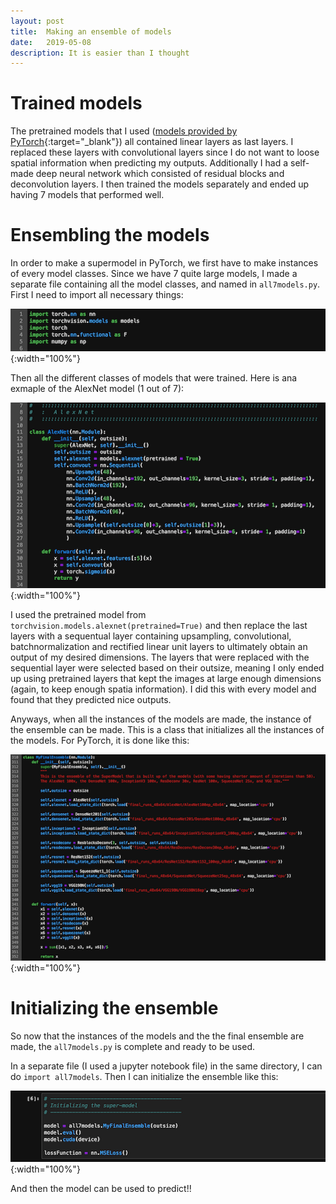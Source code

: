 ```yaml
---
layout: post
title:  Making an ensemble of models
date:   2019-05-08
description: It is easier than I thought
---
```


# Trained models
The pretrained models that I used ([models provided by PyTorch](https://pytorch.org/docs/stable/torchvision/models.html){:target="\_blank"}) all contained linear layers as last layers. I replaced these layers with convolutional layers since I do not want to loose spatial information when predicting my outputs. Additionally I had a self-made deep neural network which consisted of residual blocks and deconvolution layers. I then trained the models separately and ended up having 7 models that performed well. 

# Ensembling the models

In order to make a supermodel in PyTorch, we first have to make instances of every model classes. Since we have 7 quite large models, I made a separate file containing all the model classes, and named in `all7models.py`. First I need to import all necessary things:

![imports](/assets/img/blog_img/blog4/imports1.png){:width="100%"}


Then all the different classes of models that were trained. Here is ana exmaple of the AlexNet model (1 out of 7):


![AlexNet](/assets/img/blog_img/blog4/AlexNetInstance.png "AlexNet"){:width="100%"}

I used the pretrained model from `torchvision.models.alexnet(pretrained=True)` and then replace the last layers with a sequentual layer containing upsampling, convolutional, batchnormalization and rectified linear unit layers to ultimately obtain an output of my desired dimensions. The layers that were replaced with the sequential layer were selected based on their outsize, meaning I only ended up using pretrained layers that kept the images at large enough dimensions (again, to keep enough spatia information). I did this with every model and found that they predicted nice outputs.

Anyways, when all the instances of the models are made, the instance of the ensemble can be made. This is a class that initializes all the instances of the models. For PyTorch, it is done like this:

![Ensemble](/assets/img/blog_img/blog4/EnsembleInstance.png "Ensemble"){:width="100%"}


# Initializing the ensemble
So now that the instances of the models and the the final ensemble are made, the `all7models.py` is complete and ready to be used.

In a separate file (I used a jupyter notebook file) in the same directory, I can do `import all7models`. Then I can initialize the ensemble like this: 

![Initialize](/assets/img/blog_img/blog4/InitEnsem.png "initialize"){:width="100%"}

And then the model can be used to predict!!